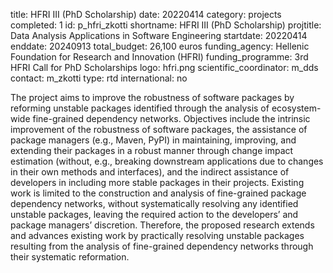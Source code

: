 title: HFRI III (PhD Scholarship)
date: 20220414
category: projects
completed: 1
id: p_hfri_zkotti
shortname: HFRI III (PhD Scholarship)
projtitle: Data Analysis Applications in Software Engineering
startdate: 20220414
enddate: 20240913
total_budget: 26,100 euros
funding_agency: Hellenic Foundation for Research and Innovation (HFRI)
funding_programme: 3rd HFRI Call for PhD Scholarships
logo: hfri.png
scientific_coordinator: m_dds
contact: m_zkotti
type: rtd
international: no

The project aims to improve the robustness of software packages by reforming unstable packages
identified through the analysis of ecosystem-wide fine-grained dependency networks.
Objectives include the intrinsic improvement of the robustness of software packages,
the assistance of package managers (e.g., Maven, PyPI) in maintaining, improving,
and extending their packages in a robust manner through change impact estimation
(without, e.g., breaking downstream applications due to changes in their own methods and interfaces),
and the indirect assistance of developers in including more stable packages in their projects.
Existing work is limited to the construction and analysis of fine-grained package dependency networks,
without systematically resolving any identified unstable packages,
leaving the required action to the developers’ and package managers’ discretion.
Therefore, the proposed research extends and advances existing work
by practically resolving unstable packages resulting from the analysis of
fine-grained dependency networks through their systematic reformation.
